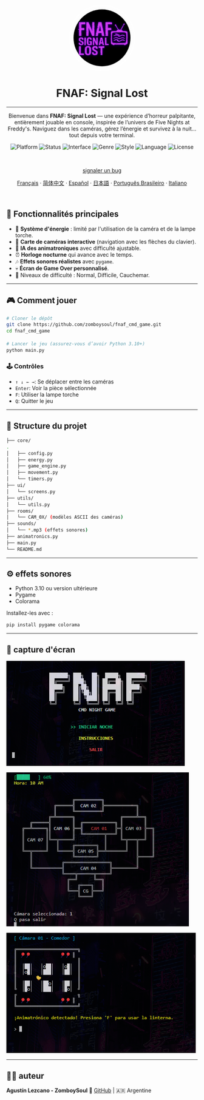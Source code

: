
<p align="center">
  <img
    src="../assets/logo.png"
    alt="FNAF: Signal Lost Logo"
    style="border: 2px solid white; border-radius: 5000px; width: 150px; height:150px; padding:10px;" />
</p>

<h1 align="center">FNAF: Signal Lost</h1>

---

<p align="center">
  Bienvenue dans <strong>FNAF: Signal Lost</strong> — une expérience d’horreur palpitante, entièrement jouable en console, inspirée de l’univers de Five Nights at Freddy's.  
  Naviguez dans les caméras, gérez l’énergie et survivez à la nuit… tout depuis votre terminal.
</p>


<p align="center">
  <img alt="Platform" src="https://img.shields.io/badge/platform-python-00ffff?logo=python&logoColor=000000" />
  <img alt="Status" src="https://img.shields.io/badge/status-in%20development-ff00ff" />
  <img alt="Interface" src="https://img.shields.io/badge/interface-command%20line-ff007f?logo=windows-terminal&logoColor=white" />
  <img alt="Genre" src="https://img.shields.io/badge/genre-horror-ff1a1a" />
  <img alt="Style" src="https://img.shields.io/badge/style-text--based-6666ff" />
  <img alt="Language" src="https://img.shields.io/badge/lang-es-cc00ff" />
  <img alt="License" src="https://img.shields.io/github/license/ZomboySoul/fnaf_signal_lost" />
</p>

<br>

<p align="center">
  <a href="https://github.com/ZomboySoul/fnaf_signal_lost/issues/new?assignees=&labels=bug&projects=&template=bug_report.yml" target="_blank" rel="noopener noreferrer">signaler un bug</a>
</p>

<p align="center">
  <a href="docs/README_fr.md">Français</a> ·  
  <a href="docs/README_cn.md">简体中文</a> ·
  <a href="docs/README_es.md">Español</a> ·
  <a href="docs/README_ja.md">日本語</a> ·
  <a href="docs/README_pt-BR.md">Português Brasileiro</a> ·
  <a href="docs/README_it.md">Italiano</a>
</p>

<br>

## 🧠 Fonctionnalités principales

- 🔦 **Système d'énergie** : limité par l'utilisation de la caméra et de la lampe torche.
- 🎥 **Carte de caméras interactive** (navigation avec les flèches du clavier).
- 🤖 **IA des animatroniques** avec difficulté ajustable.
- ⏰ **Horloge nocturne** qui avance avec le temps.
- 🎶 **Effets sonores réalistes** avec `pygame`.
- 💀 **Écran de Game Over personnalisé**.
- 🌙 Niveaux de difficulté : Normal, Difficile, Cauchemar.

---

## 🎮 Comment jouer

```bash
# Cloner le dépôt
git clone https://github.com/zomboysoul/fnaf_cmd_game.git
cd fnaf_cmd_game

# Lancer le jeu (assurez-vous d’avoir Python 3.10+)
python main.py
```

### 🕹️ Contrôles

- `↑ ↓ ← →`: Se déplacer entre les caméras
- `Enter`: Voir la pièce sélectionnée
- `F`:  Utiliser la lampe torche
- `Q`: Quitter le jeu

---

## 📁 Structure du projet

```bash
├── core/
.
│   ├── config.py
│   ├── energy.py
│   ├── game_engine.py
│   ├── movement.py
│   └── timers.py
├── ui/
│   └── screens.py
├── utils/
│   └── utils.py
├── rooms/
│   └── CAM_0X/ (modèles ASCII des caméras)
├── sounds/
│   └── *.mp3 (effets sonores)
├── animatronics.py
├── main.py
└── README.md
```

---

## ⚙️ effets sonores

- Python 3.10 ou version ultérieure
- Pygame
- Colorama

Installez-les avec :

```bash
pip install pygame colorama
```

---

## 📸 capture d'écran

![FNAF: Signal Lost Menu](../assets/menu.png)

![FNAF: Signal Lost Map](../assets/map.png)

![FNAF: Signal Lost Camara](../assets/camara.png)

---

## 🧑‍💻 auteur

**Agustín Lezcano - ZomboySoul**
🔗 [GitHub](https://github.com/ZomboySoul) | 🇦🇷 Argentine
